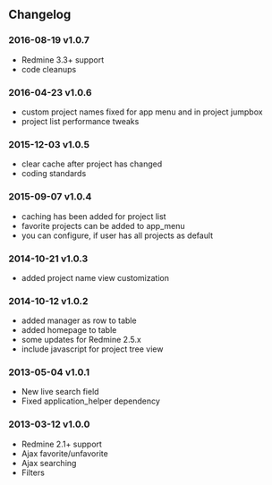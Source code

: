 ## Changelog

### 2016-08-19 v1.0.7

* Redmine 3.3+ support
* code cleanups

### 2016-04-23 v1.0.6

* custom project names fixed for app menu and in project jumpbox
* project list performance tweaks

### 2015-12-03 v1.0.5

* clear cache after project has changed
* coding standards

### 2015-09-07 v1.0.4

* caching has been added for project list
* favorite projects can be added to app_menu
* you can configure, if user has all projects as default

### 2014-10-21 v1.0.3

* added project name view customization

### 2014-10-12 v1.0.2

* added manager as row to table
* added homepage to table
* some updates for Redmine 2.5.x
* include javascript for project tree view

### 2013-05-04 v1.0.1

* New live search field
* Fixed application_helper dependency

### 2013-03-12 v1.0.0

* Redmine 2.1+ support
* Ajax favorite/unfavorite
* Ajax searching
* Filters
